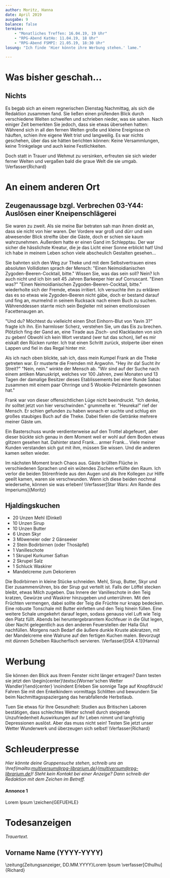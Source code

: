 ```yaml
---
author: Moritz, Hanna
date: April 2019
ausgabe: 9
balance: false
termine:
    - "Monatliches Treffen: 16.04.19, 19 Uhr"
    - "RPG-Abend KatHo: 11.04.19, 18 Uhr"
    - "RPG-Abend FSMPI: 21.05.19, 18:30 Uhr"
losung: "Ich finde 'Hier könnte ihre Werbung stehen.' lame."

---
```


# Was bisher geschah...

## Nichts
Es begab sich an einem regnerischen Dienstag Nachmittag, als sich die Redaktion zusammen fand.
Sie ließen einen prüfenden Blick durch verschiedene Welten schweifen und schrieben nieder, was sie sahen.
Nach einiger Zeit bemerkten Sie jedoch, dass sie etwas übersehen hatten: Während sich in all den fernen Welten große und kleine Ereignisse ch häuften, schien ihre eigene Welt trist und langweilig.
Es war nichts geschehen, über das sie hätten berichten können: Keine Versammlungen, keine Trinkgelage und auch keine Festlichkeiten.

Doch statt in Trauer und Wehmut zu versinken, erfreuten sie sich wieder ferner Welten und vergaßen bald die graue Welt die sie umgab.
\Verfasser{Richard}

# An einem anderen Ort

## Zeugenaussage bzgl. Verbrechen 03-Y44: Auslösen einer Kneipenschlägerei
Sie waren zu zweit. Als sie meine Bar betraten sah man ihnen direkt an, dass sie nicht von hier waren. Der Vordere war groß und dürr und sein abwesender Blick streifte über die Gäste, doch er schien sie kaum wahrzunehmen. Außerdem hatte er einen Gand im Schlepptau. Der war sicher die hässlichste Kreatur, die je das Licht einer Sonne erblickt hat! Und ich habe in meinem Leben schon viele abscheulich Gestalten gesehen...

Sie bahnten sich den Weg zur Theke und mit dem Selbstvertrauen eines absoluten Vollidioten sprach der Mensch: "Einen Neimoidianischen Zygoden-Beeren-Cocktail, bitte." Wissen Sie, was das sein soll? Nein? Ich auch nicht und ich bin seit 45 Jahren Barkeeper hier auf Corruscant. "Einen was?" "Einen Neimoidianischen Zygoden-Beeren-Cocktail, bitte." wiederholte sich der Fremde, etwas irritiert. Ich versuchte ihm zu erklären das es so etwas wie Zygoden-Beeren nicht gäbe, doch er bestand darauf und fing an, murmelnd in seinem Rucksack nach einem Buch zu suchen. Währenddessen starrte mich sein Begleiter mit seinen emotionslosen Facettenaugen an.

"Und du? Möchtest du vielleicht einen Shot Einhorn-Blut von Yavin 3?" fragte ich ihn. Ein harmloser Scherz, verstehen Sie, um das Eis zu brechen. Plötzlich fing der Gand an, eine Tirade aus Zisch- und Klacklauten von sich zu geben! Obwohl ich kein Wort verstand (wer tut das schon), lief es mir eiskalt den Rücken runter. Ich trat einen Schritt zurück, stolperte über einen Lappen und fiel in das Regal hinter mir.

Als ich nach oben blickte, sah ich, dass mein Kumpel Frank an die Theke getreten war. Er musterte die Fremden mit Argwohn. "Hey ihr da! Sucht ihr Streit?" "Nein, nein." winkte der Mensch ab. "Wir sind auf der Suche nach einem antiken Manuskript, welches vor 100 Jahren, zwei Monaten und 13 Tagen der damalige Besitzer dieses Etablissements bei einer Runde Sabac zusammen mit einem paar Ohrringe und 5 Wookie-Pelzmänteln gewonnen hat."

Frank war von dieser offensichtlichen Lüge nicht beeindruckt. "Ich denke, ihr solltet jetzt von hier verschwinden." grummelte er. "Heureka!" rief der Mensch. Er schien gefunden zu haben wonach er suchte und schlug ein großes staubiges Buch auf die Theke. Dabei fielen die Getränke mehrere meiner Gäste um.

Ein Basterschuss wurde verdienterweise auf den Trottel abgefeuert, aber dieser bückte sich genau in dem Moment weil er wohl auf dem Boden etwas glitzern gesehen hat. Dahinter stand Frank... armer Frank... Viele meiner Kunden verstanden sich gut mit ihm, müssen Sie wissen. Und die anderen kamen selten wieder.

Im nächsten Moment brach Chaos aus. Gäste brüllten Flüche in verschiedenen Sprachen und ein wütendes Zischen erfüllte den Raum. Ich verlor die beiden Störenfriede aus den Augen und als Ihre Kollegen zur Hilfe geeilt kamen, waren sie verschwunden. Wenn ich diese beiden nochmal wiedersehe, können sie was erleben!
\Verfasser[Star Wars: Am Rande des Imperiums]{Moritz}

## Hjaldingskuchen
- 20 Unzen Mehl (Dinkel)
- 10 Unzen Sirup
- 10 Unzen Butter
- 6 Unzen Skyr
- 3 Möweneier oder 2 Gänseeier
- 2 Stein Bodirbirnen (oder Thosäpfel)
- 1 Vanilleschote
- 1 Skrupel Kurkumer Safran
- 2 Skrupel Salz
- 1 Schluck Waskirer
- Mandelcreme zum Dekorieren

Die Bodirbirnen in kleine Stücke schneiden. Mehl, Sirup, Butter, Skyr und Eier zusammenrühren, bis der Sirup gut verteilt ist. Falls der Löffel stecken bleibt, etwas Milch zugeben. Das Innere der Vanilleschote in den Teig kratzen, Gewürze und Waskirer hinzugeben und unterrühren. Mit den Früchten vermengen, dabei sollte der Teig die Früchte nur knapp bedecken. Eine robuste Tonschale mit Butter einfetten und den Teig hinein füllen. Eine weitere Schale umgekehrt darauf legen, sodass genauso viel Luft wie Teig den Platz füllt. Abends bei heruntergebranntem Kochfeuer in die Glut legen, über Nacht gelegentlich aus den anderen Feuerstellen der Halla Glut nachfüllen. Morgens nach Bedarf die äußere dunkle Kruste abkratzen, mit der Mandelcreme eine Walrune auf den fertigen Kuchen malen. Bevorzugt mit dünnen Scheiben Räucherfisch servieren.
\Verfasser[DSA 4.1]{Hanna}

# Werbung
Sie können den Blick aus Ihrem Fenster nicht länger ertragen?
Dann testen sie jetzt den
\begin{center}\textsc{Worner'schen Wetter Wandler}!\end{center} \noindent
Erleben Sie sonnige Tage auf Knopfdruck!
Fahren Sie mit den Enkelkindern vormittags Schlitten und bewundern Sie beim Nachmittagsspaziergang das herabfallende Herbstlaub.

Tuen Sie etwas für Ihre Gesundheit: Studien aus Britischen Laboren bestätigen, dass schlechtes Wetter schnell durch steigende Unzufriedenheit Auswirkungen auf Ihr Leben nimmt und langfristig Depressionen auslöst.
Aber das muss nicht sein!
Testen Sie jetzt unser Wetter Wunderwerk und überzeugen sich selbst!
\Verfasser{Richard}

# Schleuderpresse
*Hier könnte deine Gruppensuche stehen, schreib uns an \href{mailto:multiversum@rpg-librarium.de}{multiversum@rpg-librarium.de}! Steht kein Kontakt bei einer Anzeige? Dann schreib der Redaktion mit dem Zeichen im Betreff.*

#### Annonce 1
Lorem Ipsum
\zeichen{GEFUEHLE}

# Todesanzeigen
*Trauertext.*

## Vorname Name (YYYY-YYYY)
\zeitung{Zeitungsanzeiger, DD.MM.YYYY}Lorem Ipsum
\verfasser[Cthulhu]{Richard}
